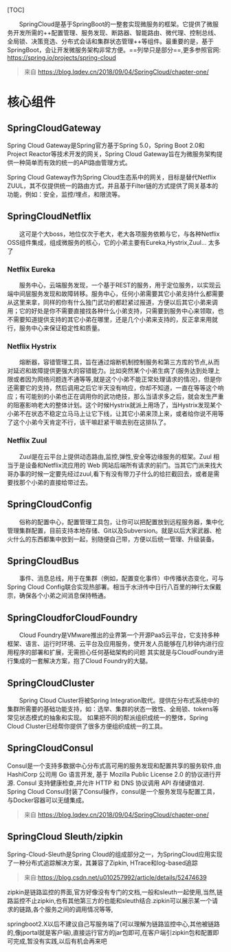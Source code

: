 [TOC]

&emsp;&emsp;SpringCloud是基于SpringBoot的一整套实现微服务的框架。它提供了微服务开发所需的++配置管理、服务发现、断路器、智能路由、微代理、控制总线、全局锁、决策竞选、分布式会话和集群状态管理++等组件。最重要的是，基于SpringBoot，会让开发微服务架构非常方便。==列举只是部分==,更多参照官网: https://spring.io/projects/spring-cloud

> 来自 <https://blog.lqdev.cn/2018/09/04/SpringCloud/chapter-one/> 

# 核心组件

## SpringCloudGateway
Spring Cloud Gateway是Spring官方基于Spring 5.0，Spring Boot 2.0和Project Reactor等技术开发的网关，Spring Cloud Gateway旨在为微服务架构提供一种简单而有效的统一的API路由管理方式。  

Spring Cloud Gateway作为Spring Cloud生态系中的网关，目标是替代Netflix ZUUL，其不仅提供统一的路由方式，并且基于Filter链的方式提供了网关基本的功能，例如：安全，监控/埋点，和限流等。

## SpringCloudNetflix
&emsp;&emsp;这可是个大boss，地位仅次于老大，老大各项服务依赖与它，与各种Netflix OSS组件集成，组成微服务的核心，它的小弟主要有Eureka,Hystrix,Zuul… 太多了

### Netflix Eureka
&emsp;&emsp;服务中心，云端服务发现，一个基于REST的服务，用于定位服务，以实现云端中间层服务发现和故障转移。服务中心，任何小弟需要其它小弟支持什么都需要从这里来拿，同样的你有什么独门武功的都赶紧过报道，方便以后其它小弟来调用；它的好处是你不需要直接找各种什么小弟支持，只需要到服务中心来领取，也不需要知道提供支持的其它小弟在哪里，还是几个小弟来支持的，反正拿来用就行，服务中心来保证稳定性和质量。

### Netflix Hystrix
&emsp;&emsp;熔断器，容错管理工具，旨在通过熔断机制控制服务和第三方库的节点,从而对延迟和故障提供更强大的容错能力。比如突然某个小弟生病了(服务达到处理上限或者因为网络问题连不通等等,就是这个小弟不能正常处理请求的情况)，但是你还需要它的支持，然后调用之后它半天没有响应，你却不知道，一直在等等这个响应；有可能别的小弟也正在调用你的武功绝技，那么当请求多之后，就会发生严重的阻塞影响老大的整体计划。这个时候Hystrix就派上用场了，当Hystrix发现某个小弟不在状态不稳定立马马上让它下线，让其它小弟来顶上来，或者给你说不用等了这个小弟今天肯定不行，该干嘛赶紧干嘛去别在这排队了。

### Netflix Zuul
&emsp;&emsp;Zuul是在云平台上提供动态路由,监控,弹性,安全等边缘服务的框架。Zuul 相当于是设备和Netflix流应用的 Web 网站后端所有请求的前门。当其它门派来找大哥办事的时候一定要先经过zuul,看下有没有带刀子什么的给拦截回去，或者是需要找那个小弟的直接给带过去。

## SpringCloudConfig
&emsp;&emsp;俗称的配置中心，配置管理工具包，让你可以把配置放到远程服务器，集中化管理集群配置，目前支持本地存储、Git以及Subversion。就是以后大家武器、枪火什么的东西都集中放到一起，别随便自己带，方便以后统一管理、升级装备。

## SpringCloudBus
&emsp;&emsp;事件、消息总线，用于在集群（例如，配置变化事件）中传播状态变化，可与Spring Cloud Config联合实现热部署。相当于水浒传中日行八百里的神行太保戴宗，确保各个小弟之间消息保持畅通。

## SpringCloudforCloudFoundry
&emsp;&emsp;Cloud Foundry是VMware推出的业界第一个开源PaaS云平台，它支持多种框架、语言、运行时环境、云平台及应用服务，使开发人员能够在几秒钟内进行应用程序的部署和扩展，无需担心任何基础架构的问题
其实就是与CloudFoundry进行集成的一套解决方案，抱了Cloud Foundry的大腿。

## SpringCloudCluster
&emsp;&emsp;Spring Cloud Cluster将被Spring Integration取代。提供在分布式系统中的集群所需要的基础功能支持，如：选举、集群的状态一致性、全局锁、tokens等常见状态模式的抽象和实现。
如果把不同的帮派组织成统一的整体，Spring Cloud Cluster已经帮你提供了很多方便组织成统一的工具。

## SpringCloudConsul
Consul是一个支持多数据中心分布式高可用的服务发现和配置共享的服务软件,由 HashiCorp 公司用 Go 语言开发, 基于 Mozilla Public License 2.0 的协议进行开源. Consul 支持健康检查,并允许 HTTP 和 DNS 协议调用 API 存储键值对.
Spring Cloud Consul封装了Consul操作，consul是一个服务发现与配置工具，与Docker容器可以无缝集成。

> 来自 <https://blog.lqdev.cn/2018/09/04/SpringCloud/chapter-one/> 

## SpringCloud Sleuth/zipkin
Spring-Cloud-Sleuth是Spring Cloud的组成部分之一，为SpringCloud应用实现了一种分布式追踪解决方案，其兼容了Zipkin, HTrace和log-based追踪
> 来自:https://blog.csdn.net/u010257992/article/details/52474639

zipkin是链路监控的界面,官方好像没有专门的文档,一般和sleuth一起使用,当然,链路监控不止zipkin,也有其他第三方的也能和sleuth结合.zipkin可以展示某一个请求的链路,各个服务之间的调用情况等等,   

springboot2.X以后不建议自己写服务端了(可以理解为链路监控中心,其他被链路的,像jportal就是客户端),直接运行官方的jar包即可,在客户端引zipkin包和配置即可完成,暂没有实践,以后有机会再来吧
